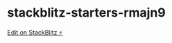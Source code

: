 # stackblitz-starters-rmajn9

[Edit on StackBlitz ⚡️](https://stackblitz.com/edit/stackblitz-starters-rmajn9)